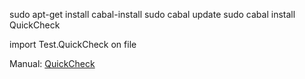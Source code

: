sudo apt-get install cabal-install
sudo cabal update
sudo cabal install QuickCheck

import Test.QuickCheck on file

Manual: [QuickCheck](http://www.cse.chalmers.se/~rjmh/QuickCheck/manual.html)